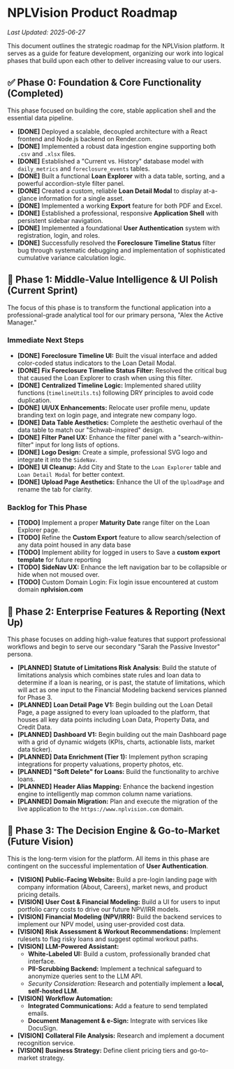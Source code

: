 # NPLVision Product Roadmap

*Last Updated: 2025-06-27*

This document outlines the strategic roadmap for the NPLVision platform. It serves as a guide for feature development, organizing our work into logical phases that build upon each other to deliver increasing value to our users.

## ✅ Phase 0: Foundation & Core Functionality (Completed)

This phase focused on building the core, stable application shell and the essential data pipeline.

* **[DONE]** Deployed a scalable, decoupled architecture with a React frontend and Node.js backend on Render.com.
* **[DONE]** Implemented a robust data ingestion engine supporting both `.csv` and `.xlsx` files.
* **[DONE]** Established a "Current vs. History" database model with `daily_metrics` and `foreclosure_events` tables.
* **[DONE]** Built a functional **Loan Explorer** with a data table, sorting, and a powerful accordion-style filter panel.
* **[DONE]** Created a custom, reliable **Loan Detail Modal** to display at-a-glance information for a single asset.
* **[DONE]** Implemented a working **Export** feature for both PDF and Excel.
* **[DONE]** Established a professional, responsive **Application Shell** with persistent sidebar navigation.
* **[DONE]** Implemented a foundational **User Authentication** system with registration, login, and roles.
* **[DONE]** Successfully resolved the **Foreclosure Timeline Status** filter bug through systematic debugging and implementation of sophisticated cumulative variance calculation logic.

## 🔨 Phase 1: Middle-Value Intelligence & UI Polish (Current Sprint)

The focus of this phase is to transform the functional application into a professional-grade analytical tool for our primary persona, "Alex the Active Manager."

### Immediate Next Steps
* **[DONE]** **Foreclosure Timeline UI:** Built the visual interface and added color-coded status indicators to the Loan Detail Modal.
* **[DONE]** **Fix Foreclosure Timeline Status Filter:** Resolved the critical bug that caused the Loan Explorer to crash when using this filter.
* **[DONE]** **Centralized Timeline Logic:** Implemented shared utility functions (`timelineUtils.ts`) following DRY principles to avoid code duplication.
* **[DONE]** **UI/UX Enhancements:** Relocate user profile menu, update branding text on login page, and integrate new company logo.
* **[DONE]** **Data Table Aesthetics:** Complete the aesthetic overhaul of the data table to match our "Schwab-inspired" design.
* **[DONE]** **Filter Panel UX:** Enhance the filter panel with a "search-within-filter" input for long lists of options.
* **[DONE]** **Logo Design:** Create a simple, professional SVG logo and integrate it into the `SideNav`.
* **[DONE]** **UI Cleanup:** Add City and State to the `Loan Explorer` table and `Loan Detail Modal` for better context.
* **[DONE]** **Upload Page Aesthetics:** Enhance the UI of the `UploadPage` and rename the tab for clarity.

### Backlog for This Phase

* **[TODO]** Implement a proper **Maturity Date** range filter on the Loan Explorer page.
* **[TODO]** Refine the **Custom Export** feature to allow search/selection of any data point housed in any data base
* **[TODO]** Implement ability for logged in users to Save a **custom export template** for future reporting
* **[TODO]** **SideNav UX:** Enhance the left navigation bar to be collapsible or hide when not moused over.
* **[TODO]** Custom Domain Login: Fix login issue encountered at custom domain **nplvision.com**

## 🚀 Phase 2: Enterprise Features & Reporting (Next Up)

This phase focuses on adding high-value features that support professional workflows and begin to serve our secondary "Sarah the Passive Investor" persona.

* **[PLANNED]** **Statute of Limitations Risk Analysis**: Build the statute of limitations analysis which combines state rules and loan data to determine if a loan is nearing, or is past, the statute of limitations, which will act as one input to the Financial Modeling backend services planned for Phase 3.
* **[PLANNED]** **Loan Detail Page V1:** Begin building out the Loan Detail Page, a page assigned to every loan uploaded to the platform, that houses all key data points including Loan Data, Property Data, and Credit Data.
* **[PLANNED]** **Dashboard V1:** Begin building out the main Dashboard page with a grid of dynamic widgets (KPIs, charts, actionable lists, market data ticker).
* **[PLANNED]** **Data Enrichment (Tier 1):** Implement python scraping integrations for property valuations, property photos, etc.
* **[PLANNED]** **"Soft Delete" for Loans:** Build the functionality to archive loans.
* **[PLANNED]** **Header Alias Mapping:** Enhance the backend ingestion engine to intelligently map common column name variations.
* **[PLANNED]** **Domain Migration:** Plan and execute the migration of the live application to the `https://www.nplvision.com` domain.

## 🧠 Phase 3: The Decision Engine & Go-to-Market (Future Vision)

This is the long-term vision for the platform. All items in this phase are contingent on the successful implementation of **User Authentication**.

* **[VISION]** **Public-Facing Website:** Build a pre-login landing page with company information (About, Careers), market news, and product pricing details.
* **[VISION]** **User Cost & Financial Modeling:** Build a UI for users to input portfolio carry costs to drive our future NPV/IRR models.
* **[VISION]** **Financial Modeling (NPV/IRR):** Build the backend services to implement our NPV model, using user-provided cost data.
* **[VISION]** **Risk Assessment & Workout Recommendations:** Implement rulesets to flag risky loans and suggest optimal workout paths.
* **[VISION]** **LLM-Powered Assistant:**
  * **White-Labeled UI:** Build a custom, professionally branded chat interface.
  * **PII-Scrubbing Backend:** Implement a technical safeguard to anonymize queries sent to the LLM API.
  * *Security Consideration:* Research and potentially implement a **local, self-hosted LLM**.
* **[VISION]** **Workflow Automation:**
  * **Integrated Communications:** Add a feature to send templated emails.
  * **Document Management & e-Sign:** Integrate with services like DocuSign.
* **[VISION]** **Collateral File Analysis:** Research and implement a document recognition service.
* **[VISION]** **Business Strategy:** Define client pricing tiers and go-to-market strategy.
